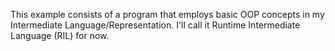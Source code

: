 This example consists of a program that employs basic OOP concepts in my Intermediate Language/Representation. I'll call it Runtime Intermediate Language (RIL) for now.
